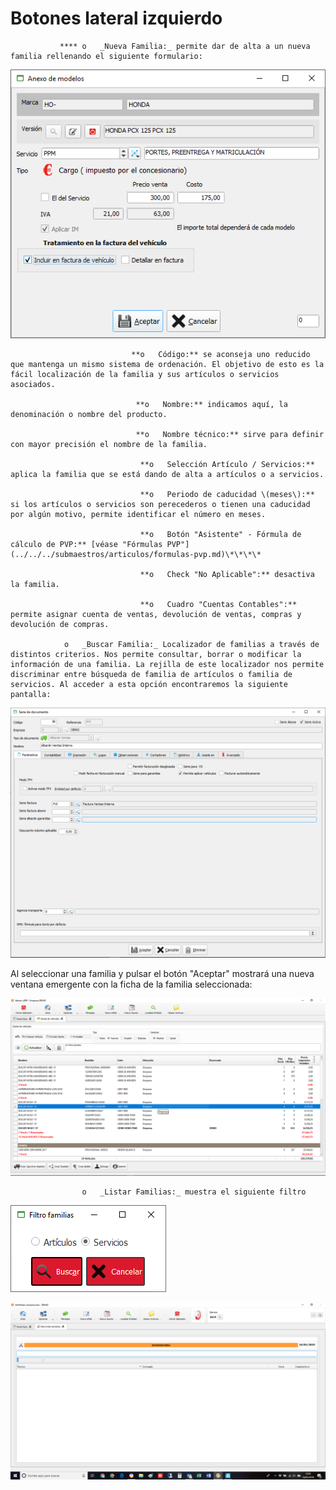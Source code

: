 # Botones lateral izquierdo

               **** o   _Nueva Familia:_ permite dar de alta a un nueva familia rellenando el siguiente formulario:

![](../../../../.gitbook/assets/image%20%28111%29.png)

                               **o   Código:** se aconseja uno reducido que mantenga un mismo sistema de ordenación. El objetivo de esto es la fácil localización de la familia y sus artículos o servicios asociados.

                                **o   Nombre:** indicamos aquí, la denominación o nombre del producto.

                                **o   Nombre técnico:** sirve para definir con mayor precisión el nombre de la familia.

                                 **o   Selección Artículo / Servicios:** aplica la familia que se está dando de alta a artículos o a servicios.

                                 **o   Periodo de caducidad \(meses\):** si los artículos o servicios son perecederos o tienen una caducidad por algún motivo, permite identificar el número en meses.

                                 **o   Botón "Asistente" - Fórmula de cálculo de PVP:** [véase "Fórmulas PVP"](../../../submaestros/articulos/formulas-pvp.md)\*\*\*\*

                                 **o   Check "No Aplicable":** desactiva la familia.

                                 **o   Cuadro "Cuentas Contables":** permite asignar cuenta de ventas, devolución de ventas, compras y devolución de compras.

                o   _Buscar Familia:_ Localizador de familias a través de distintos criterios. Nos permite consultar, borrar o modificar la información de una familia. La rejilla de este localizador nos permite discriminar entre búsqueda de familia de artículos o familia de servicios. Al acceder a esta opción encontraremos la siguiente pantalla:

![](../../../../.gitbook/assets/image%20%28283%29.png)

Al seleccionar una familia y pulsar el botón "Aceptar" mostrará una nueva ventana emergente con la ficha de la familia seleccionada:

![](../../../../.gitbook/assets/image%20%2834%29.png)

                    o   _Listar Familias:_ muestra el siguiente filtro

![](../../../../.gitbook/assets/image%20%28468%29.png)

![Listado de servicios](../../../../.gitbook/assets/image%20%2848%29.png)

